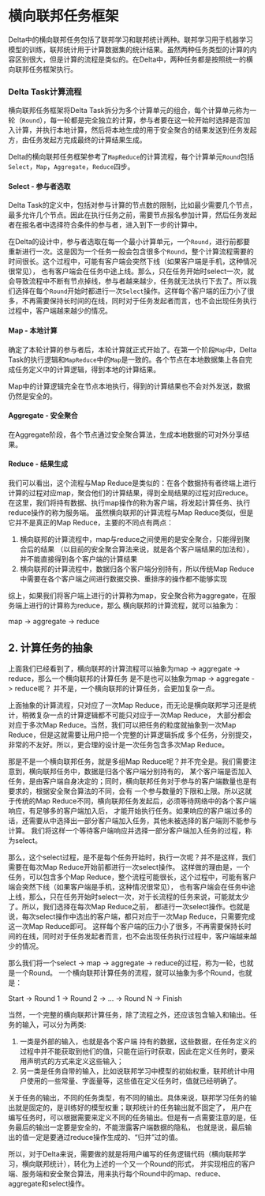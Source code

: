 # 横向联邦任务框架

Delta中的横向联邦任务包括了联邦学习和联邦统计两种。联邦学习用于机器学习模型的训练，联邦统计用于计算数据集的统计结果。虽然两种任务类型的计算的内容区别很大，但是计算的流程是类似的。在Delta中，两种任务都是按照统一的横向联邦任务框架执行。

### Delta Task计算流程

横向联邦任务框架将Delta Task拆分为多个计算单元的组合，每个计算单元称为一轮（`Round`），每一轮都是完全独立的计算，参与者要在这一轮开始时选择是否加入计算，并执行本地计算，然后将本地生成的用于安全聚合的结果发送到任务发起方，由任务发起方完成最终的计算结果生成。

Delta的横向联邦任务框架参考了`MapReduce`的计算流程，每个计算单元`Round`包括`Select`，`Map`，`Aggregate`，`Reduce`四步。

#### Select - 参与者选取

Delta Task的定义中，包括对参与计算的节点数的限制，比如最少需要几个节点，最多允许几个节点。因此在执行任务之前，需要节点报名参加计算，然后任务发起者在报名者中选择符合条件的参与者，进入到下一步的计算中。

在Delta的设计中，参与者选取在每一个最小计算单元，一个`Round`，进行前都要重新进行一次。这是因为一个任务一般会包含很多个`Round`，整个计算流程需要的时间很长。这个过程中，可能有客户端会突然下线（如果客户端是手机，这种情况很常见）， 也有客户端会在任务中途上线。那么，只在任务开始时select一次，就会导致流程中不断有节点掉线，参与者越来越少，任务就无法执行下去了。所以我们选择在每个`Round`开始时都进行一次`Select`操作。这样每个客户端的压力小了很多，不再需要保持长时间的在线，同时对于任务发起者而言，也不会出现任务执行过程中，客户端越来越少的情况。

#### Map - 本地计算

确定了本轮计算的参与者后，本轮计算就正式开始了。在第一个阶段`Map`中，Delta Task的执行逻辑和`MapReduce`中的`Map`是一致的。各个节点在本地数据集上各自完成任务定义中的计算逻辑，得到本地的计算结果。

Map中的计算逻辑完全在节点本地执行，得到的计算结果也不会对外发送，数据仍然是安全的。

#### Aggregate - 安全聚合

在Aggregate阶段，各个节点通过安全聚合算法，生成本地数据的可对外分享结果。

#### Reduce - 结果生成



我们可以看出，这个流程与Map Reduce是类似的：在各个数据持有者终端上进行计算的过程对应map，聚合他们的计算结果，得到全局结果的过程对应reduce。 在这里，我们将持有数据、执行map操作的称为客户端，将发起计算任务、执行reduce操作的称为服务端。 虽然横向联邦的计算流程与Map Reduce类似，但是它并不是真正的Map Reduce，主要的不同点有两点：

1. 横向联邦的计算流程中，map与reduce之间使用的是安全聚合，只能得到聚合后的结果 （以目前的安全聚合算法来说，就是各个客户端结果的加法和），并不能直接得到各个客户端的计算结果
2. 横向联邦的计算流程中，数据归各个客户端分别持有，所以传统Map Reduce中需要在各个客户端之间进行数据交换、重排序的操作都不能够实现

综上，如果我们将客户端上进行的计算称为map，安全聚合称为aggregate，在服务端上进行的计算称为reduce，那么 横向联邦的计算流程，就可以抽象为：

map -> aggregate -> reduce

## 2. 计算任务的抽象

上面我们已经看到了，横向联邦的计算流程可以抽象为map -> aggregate -> reduce，那么一个横向联邦的计算任务 是不是也可以抽象为map -> aggregate -> reduce呢？ 并不是，一个横向联邦的计算任务，会更加复杂一点。

上面抽象的计算流程，只对应了一次Map Reduce，而无论是横向联邦学习还是统计，稍微复杂一点的计算逻辑都不可能只对应于一次Map Reduce， 大部分都会对应于多次Map Reduce。当然，我们可以把任务的粒度就抽象到一次Map Reduce，但是这就需要让用户把一个完整的计算逻辑拆成 多个任务，分别提交，非常的不友好。所以，更合理的设计是一次任务包含多次Map Reduce。

那是不是一个横向联邦任务，就是多组Map Reduce呢？并不完全是。我们需要注意到，横向联邦任务中，数据是归各个客户端分别持有的， 某个客户端是否加入任务，是由客户端自身决定的；同时，横向联邦任务对于参与的客户端数量也是有要求的，根据安全聚合算法的不同，会有 一个参与数量的下限和上限。所以这就于传统的Map Reduce不同，横向联邦任务发起后，必须等待网络中的各个客户端响应，有足够多的客户端加入后， 才能开始执行任务。如果响应的客户端过多的话，还需要从中选择出一部分客户端加入任务，其他未被选择的客户端则不能参与计算。 我们将这样一个等待客户端响应并选择一部分客户端加入任务的过程，称为select。

那么，这个select过程，是不是每个任务开始时，执行一次呢？并不是这样，我们需要在每次Map Reduce开始前都进行一次select操作。 这样做的理由是，一个任务，可以包含多个Map Reduce，整个流程可能很长，这个过程中，可能有客户端会突然下线（如果客户端是手机，这种情况很常见）， 也有客户端会在任务中途上线，那么，只在任务开始时select一次，对于长流程的任务来说，可能就太少了。所以，我们选择在每次Map Reduce之前， 都进行一次select操作。也就是说，每次select操作中选出的客户端，都只对应于一次Map Reduce，只需要完成这一次Map Reduce即可。 这样每个客户端的压力小了很多，不再需要保持长时间的在线，同时对于任务发起者而言，也不会出现任务执行过程中，客户端越来越少的情况。

那么我们将一个select -> map -> aggregate -> reduce的过程，称为一轮，也就是一个Round。 一个横向联邦计算任务的流程，就可以抽象为多个Round，也就是：

Start -> Round 1 -> Round 2 -> ... -> Round N -> Finish

当然，一个完整的横向联邦计算任务，除了流程之外，还应该包含输入和输出。任务的输入，可以分为两类:

1. 一类是外部的输入，也就是各个客户端 持有的数据，这些数据，在任务定义的过程中并不能获取到他们的值，只能在运行时获取，因此在定义任务时，要采用声明式的方式来定义这些输入；
2. 另一类是任务自带的输入，比如说联邦学习中模型的初始权重，联邦统计中用户使用的一些常量、字面量等，这些值在定义任务时，值就已经明确了。

关于任务的输出，不同的任务类型，有不同的输出。具体来说，联邦学习任务的输出就是固定的，是训练好的模型权重；联邦统计的任务输出就不固定了， 用户在编写任务时，可以根据需要来定义不同的任务输出。但是有一点需要注意的是，任务最后的输出一定要是安全的，不能泄露客户端数据的隐私， 也就是说，最后输出的值一定是要通过reduce操作生成的、“归并”过的值。

所以，对于Delta来说，需要做的就是将用户编写的任务逻辑代码（横向联邦学习，横向联邦统计），转化为上述的一个又一个Round的形式， 并实现相应的客户端、服务端和安全聚合算法，用来执行每个Round中的map、reduce、aggregate和select操作。
